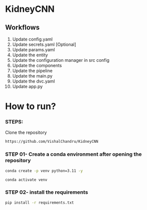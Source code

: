 # KidneyCNN

## Workflows

1. Update config.yaml
2. Update secrets.yaml [Optional]
3. Update params.yaml
4. Update the entity
5. Update the configuration manager in src config
6. Update the components
7. Update the pipeline
8. Update the main.py
9. Update the dvc.yaml
10. Update app.py

# How to run?

### STEPS:
Clone the repository
```bash
https://github.com/VishalChandru/KidneyCNN
```

### STEP 01- Create a conda environment after opening the repository
```bash 
conda create -p venv python=3.11 -y
```

```bash
conda activate venv
```

### STEP 02- install the requirements
```bash
pip install -r requirements.txt
```